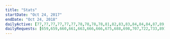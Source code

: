 ```yaml
---
title: "Stats"
startDate: "Oct 24, 2017"
endDate: "Oct 24, 2018"
dailyActive: [77,77,77,77,77,77,78,78,78,78,81,82,83,83,84,84,84,87,89,90,92,94,97,97,97,98,100,102,102,103,105,106,106,108,112,116,116,117,119,121,123,124,125,128,132,133,133,135,137,139,141,141,141,141,142,143,146,149,151,153,157,157,157,160,165,166,167,167,168,169,171,172,173,174,174,176,180,183,187,189,190,191,192,198,200,201,203,209,210,214,216,218,220,221,224,226,227,227,230,232]
dailyRequests: [659,659,660,661,663,666,666,675,688,698,707,722,733,891,957,1023,1110,1136,1162,1193,1219,1259,1271,1315,1348,1363,1386,1404,1418,1430,1448,1458,1474,1488,1499,1506,1524,1530,1541,1547,1558,1580,1587,1601,1613,1620,1627,1633,1643,1665,1678,1719,1764,1777,1785,1803,1814,1846,1858,1883,1905,1918,1923,1944,1959,1964,1973,1987,1993,2003,2023,2027,2041,2055,2069,2080,2095,2106,2127,2131,2137,2152,2162,2195,2298,2317,2353,2375,2386,2399,2409,2425,2440,2450,2462,2486,2502,2511,2518,2536]
---
```

